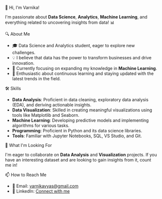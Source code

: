 👋 Hi, I'm Varnika!

I'm passionate about **Data Science**, **Analytics**, **Machine Learning**, and everything related to uncovering insights from data! 📊

🔍 About Me

- 🎓 Data Science and Analytics student, eager to explore new challenges.
- 💡 I believe that data has the power to transform businesses and drive innovation.
- 🧠 Currently focusing on expanding my knowledge in **Machine Learning**.
- 🌟 Enthusiastic about continuous learning and staying updated with the latest trends in the field.

🛠️ Skills

- **Data Analysis**: Proficient in data cleaning, exploratory data analysis (EDA), and deriving actionable insights.
- **Data Visualization**: Skilled in creating meaningful visualizations using tools like Matplotlib and Seaborn.
- **Machine Learning**: Developing predictive models and implementing algorithms for various tasks.
- **Programming**: Proficient in Python and its data science libraries.
- **Tools**: Familiar with Jupyter Notebooks, SQL, VS Studio, and Git.

💼 What I'm Looking For

I'm eager to collaborate on **Data Analysis** and **Visualization** projects. If you have an interesting dataset and are looking to gain insights from it, count me in!

📫 How to Reach Me

- 📧 Email: varnikavyas@gmail.com
- 💼 LinkedIn: [Connect with me](https://www.linkedin.com/in/varnikavyas/)

